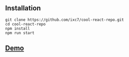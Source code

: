 
## Installation

```
git clone https://github.com/ixc7/cool-react-repo.git
cd cool-react-repo
npm install
npm run start
```

## [Demo](https://react-repo.netlify.app/)
